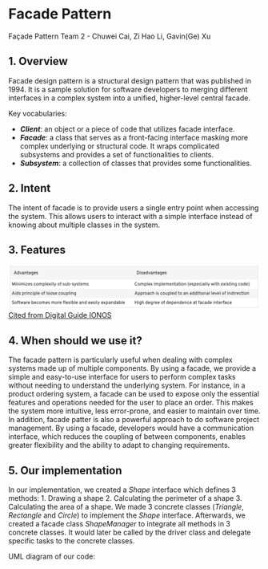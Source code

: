 # Facade Pattern
Façade Pattern Team 2 - Chuwei Cai, Zi Hao Li, Gavin(Ge) Xu
## 1. Overview
Facade design pattern is a structural design pattern that was published in 1994. It is a sample solution for software developers to merging different interfaces in a complex system into a unified, higher-level central facade. 

Key vocabularies:
- **_Client_**: an object or a piece of code that utilizes facade interface.
- **_Facade_**: a class that serves as a front-facing interface masking more complex underlying or structural code. It wraps complicated subsystems and provides a set of functionalities to clients.
- **_Subsystem_**: a collection of classes that provides some functionalities.
## 2. Intent
The intent of facade is to provide users a single entry point when accessing the system. This allows users to interact with a simple interface instead of knowing about multiple classes in the system. 
## 3. Features
![Facade_Features](https://github.com/gexu13/Facade-Pattern/blob/main/Facade_Features.png)
[Cited from Digital Guide IONOS](https://www.ionos.com/digitalguide/websites/web-development/whats-the-facade-pattern/)
## 4. When should we use it?
The facade pattern is particularly useful when dealing with complex systems made up of multiple components. By using a facade,  we provide a simple and easy-to-use interface for users to perform complex tasks without needing to understand the underlying system. 
For instance, in a product ordering system, a facade can be used to expose only the essential features and operations needed for the user to place an order. This makes the system more intuitive, less error-prone, and easier to maintain over time. 
In addition, facade patter is also a powerful approach to do software project management. By using a facade, developers would have a communication interface, which reduces the coupling of between components, enables greater flexibility and the ability to adapt to changing requirements.
## 5. Our implementation
In our implementation, we created a _Shape_ interface which defines 3 methods: 1. Drawing a shape 2. Calculating the perimeter of a shape 3. Calculating the area of a shape. We made 3 concrete classes (_Triangle_, _Rectangle_ and _Circle_) to implement the _Shape_ interface. Afterwards, we created a facade class _ShapeManager_ to integrate all methods in 3 concrete classes. It would later be called by the driver class and delegate specific tasks to the concrete classes.

UML diagram of our code:
